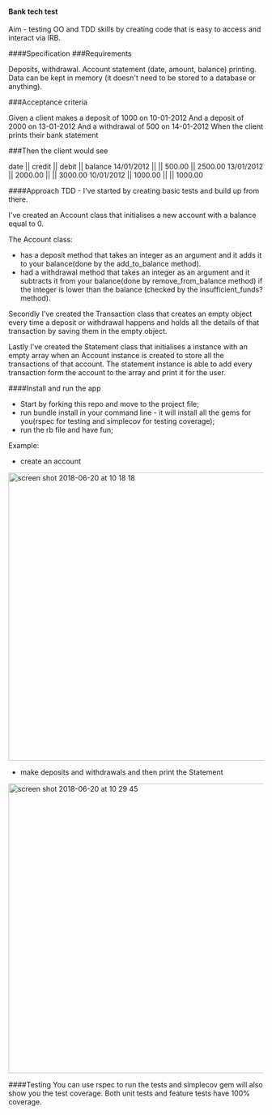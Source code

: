 #### Bank tech test

Aim - testing OO and TDD skills by creating code that is easy to access and interact via IRB.

####Specification
###Requirements

Deposits, withdrawal.
Account statement (date, amount, balance) printing.
Data can be kept in memory (it doesn't need to be stored to a database or anything).

###Acceptance criteria

Given a client makes a deposit of 1000 on 10-01-2012
And a deposit of 2000 on 13-01-2012
And a withdrawal of 500 on 14-01-2012
When the client prints their bank statement

###Then the client would see

date || credit || debit || balance
14/01/2012 || || 500.00 || 2500.00
13/01/2012 || 2000.00 || || 3000.00
10/01/2012 || 1000.00 || || 1000.00


####Approach
TDD - I've started by creating basic tests and build up from there.

I've created an Account class that initialises a new account with a balance equal to 0.

The Account class:
- has a deposit method that takes an integer as an argument and it adds it to your balance(done by the add_to_balance method).
- had a withdrawal method that takes an integer as an argument and it subtracts it from your balance(done by remove_from_balance method) if the integer is lower than the balance (checked by the insufficient_funds? method).

Secondly I've created the Transaction class that creates an empty object every time a deposit or withdrawal happens and holds all the details of that transaction by saving them in the empty object.

Lastly I've created the Statement class that initialises a instance with an empty array when an Account instance is created to store all the transactions of that account. The statement instance is able to add every transaction form the account to the array and print it for the user.

####Install and run the app
 - Start by forking this repo and move to the project file;
 - run bundle install in your command line - it will install all the gems for you(rspec for testing and simplecov for testing coverage);
 - run the rb file and have fun;

Example:
 - create an account
<img width="569" alt="screen shot 2018-06-20 at 10 18 18" src="https://user-images.githubusercontent.com/33420740/41649467-8adf5870-7473-11e8-8a23-12c8d87d4d71.png">

 - make deposits and withdrawals and then print the Statement
 <img width="572" alt="screen shot 2018-06-20 at 10 29 45" src="https://user-images.githubusercontent.com/33420740/41650038-00c94554-7475-11e8-853a-dd1480744251.png">

####Testing
 You can use rspec to run the tests and simplecov gem will also show you the test coverage.
 Both unit tests and feature tests have 100% coverage.
